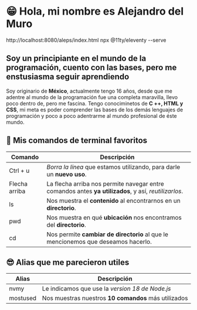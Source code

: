 #  😁 Hola, mi nombre es Alejandro del Muro
http://localhost:8080/aleps/index.html
npx @11ty/eleventy --serve
## Soy un principiante en el mundo de la programación, cuento con las bases, pero me enstusiasma seguir aprendiendo
Soy originario de **México**, actualmente tengo 16 años, desde que me adentre al mundo de la programación fue una completa maravilla, llevo poco dentro de, pero me fascina. Tengo conociminetos de **C ++, HTML y CSS**, mi meta es poder comprender las bases de los demás lenguajes de programación y poco a poco adentrarme al mundo profesional de éste mundo. 

## 🤯 Mis comandos de terminal favoritos
| Comando      | Descripción                                                                                          |
| ------------ | ---------------------------------------------------------------------------------------------------- |
| Ctrl + u     | *Borra la línea* que estamos utilizando, para darle un **nuevo uso**.                                |
|Flecha arriba | La flecha arriba nos permite navegar entre comandos antes **ya utilizados**, y así, *reutilizarlos*. |
| ls           | Nos muestra el **contenido** al encontrarnos en un **directorio**.                                   |
| pwd          | Nos muestra en qué **ubicación** nos encontramos del **directorio**.                                 |
| cd           | Nos permite **cambiar de directorio** al que le mencionemos que deseamos hacerlo.                    |

## 😎 Alias que me parecieron utiles
| Alias    | Descripción                                          |
| -------- | ---------------------------------------------------- |
| nvmy     | Le indicamos que use la *version 18 de Node.js*      |
| mostused | Nos muestras nuestros **10 comandos** más utilizados |

